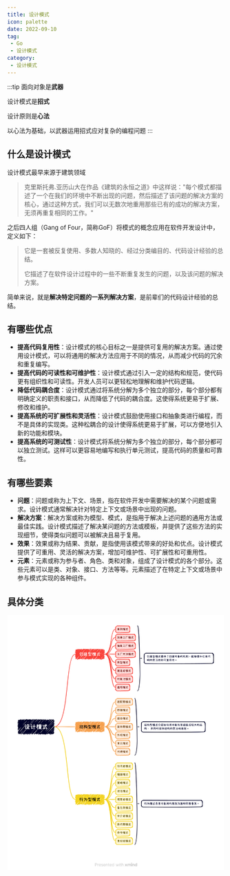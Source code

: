 ```yaml
---
title: 设计模式
icon: palette
date: 2022-09-10
tag:
 - Go
 - 设计模式
category:
 - 设计模式
---
```


:::tip
面向对象是**武器**

设计模式是**招式**

设计原则是**心法**

以心法为基础，以武器运用招式应对复杂的编程问题
:::

<!-- more -->

## 什么是设计模式

设计模式最早来源于建筑领域
> 克里斯托弗.亚历山大在作品《建筑的永恒之道》中这样说："每个模式都描述了一个在我们的环境中不断出现的问题，然后描述了该问题的解决方案的核心，通过这种方式，我们可以无数次地重用那些已有的成功的解决方案，无须再重复相同的工作。"

之后四人组（Gang of Four，简称GoF）将模式的概念应用在软件开发设计中，定义如下：
> 它是一套被反复使用、多数人知晓的、经过分类编目的、代码设计经验的总结。
>
> 它描述了在软件设计过程中的一些不断重复发生的问题，以及该问题的解决方案。

简单来说，就是**解决特定问题的一系列解决方案**，是前辈们的代码设计经验的总结。

## 有哪些优点

- **提高代码复用性**：设计模式的核心目标之一是提供可复用的解决方案。通过使用设计模式，可以将通用的解决方法应用于不同的情况，从而减少代码的冗余和重复编写。
- **提高代码的可读性和可维护性**：设计模式通过引入一定的结构和规范，使代码更有组织性和可读性。开发人员可以更轻松地理解和维护代码逻辑。
- **降低代码耦合度**：设计模式通过将系统分解为多个独立的部分，每个部分都有明确定义的职责和接口，从而降低了代码的耦合度。这使得系统更易于扩展、修改和维护。
- **提高系统的可扩展性和灵活性**：设计模式鼓励使用接口和抽象类进行编程，而不是具体的实现类。这种松耦合的设计使得系统更易于扩展，可以方便地引入新的功能和模块。
- **提高系统的可测试性**：设计模式将系统分解为多个独立的部分，每个部分都可以独立测试。这样可以更容易地编写和执行单元测试，提高代码的质量和可靠性。

## 有哪些要素

- **问题**：问题或称为上下文、场景，指在软件开发中需要解决的某个问题或需求。设计模式通常解决针对特定上下文或场景中出现的问题。
- **解决方案**：解决方案或称为模型、模式，是指用于解决上述问题的通用方法或最佳实践。设计模式描述了解决某问题的方法或模板，并提供了这些方法的实现细节，使得类似问题可以被解决且易于复用。
- **效果**：效果或称为结果、贡献，是指使用该模式带来的好处和优点。设计模式提供了可重用、灵活的解决方案，增加可维护性、可扩展性和可重用性。
- **元素**：元素或称为参与者、角色、类和对象，组成了设计模式的各个部分。这些元素可以是类、对象、接口、方法等等。元素描述了在特定上下文或场景中参与模式实现的各种组件。

## 具体分类

![分类](./images/design-pattern.png)

<Catalog />